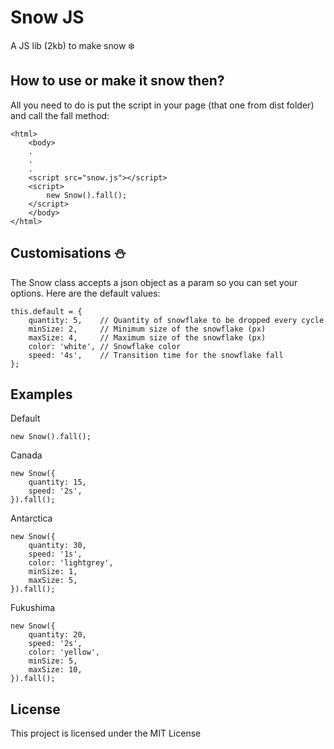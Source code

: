# Snow JS

A JS lib (2kb) to make snow ❄️

## How to use or make it snow then?

All you need to do is put the script in your page (that one from dist folder) and call the fall method:

```
<html>
	<body>
	.
	.
	.
	<script src="snow.js"></script>
	<script>
		new Snow().fall();
	</script>
	</body>
</html>
```

## Customisations ⛄️

The Snow class accepts a json object as a param so you can set your options. Here are the default values:

```
this.default = {
	quantity: 5,	// Quantity of snowflake to be dropped every cycle
	minSize: 2,		// Minimum size of the snowflake (px)
	maxSize: 4,     // Maximum size of the snowflake (px)
	color: 'white',	// Snowflake color
	speed: '4s',	// Transition time for the snowflake fall
};
```

## Examples

Default
```
new Snow().fall();
```

Canada
```
new Snow({
	quantity: 15,
	speed: '2s',
}).fall();
```

Antarctica
```
new Snow({
	quantity: 30,
	speed: '1s',
	color: 'lightgrey',
	minSize: 1,
	maxSize: 5,
}).fall();
```

Fukushima
```
new Snow({
	quantity: 20,
	speed: '2s',
	color: 'yellow',
	minSize: 5,
	maxSize: 10,
}).fall();
```

## License

This project is licensed under the MIT License️
